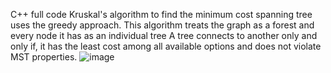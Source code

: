 C++ full code
Kruskal's algorithm to find the minimum cost spanning tree uses the greedy approach. 
This algorithm treats the graph as a forest and every node it has as an individual tree
A tree connects to another only and only if, it has the least cost among all available options and does not violate MST properties.
![image](https://user-images.githubusercontent.com/72346754/120691226-cce29400-c4c3-11eb-857d-96993aadc700.png)

